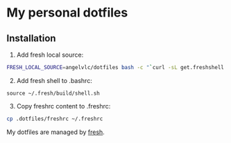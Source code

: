 # My personal dotfiles

## Installation

1.  Add fresh local source:
``` sh
FRESH_LOCAL_SOURCE=angelvlc/dotfiles bash -c "`curl -sL get.freshshell.com`"
```

2. Add fresh shell to .bashrc:
```
source ~/.fresh/build/shell.sh
```

3. Copy freshrc content to .freshrc:
 
``` sh
cp .dotfiles/freshrc ~/.freshrc
````

My dotfiles are managed by [fresh].

[fresh]: http://freshshell.com

